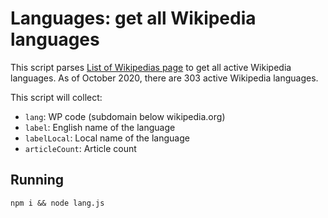 # Languages: get all Wikipedia languages

This script parses [List of Wikipedias page](https://en.wikipedia.org/wiki/List_of_Wikipedias) to get all active Wikipedia languages. As of October 2020, there are 303 active Wikipedia languages.

This script will collect:

- `lang`: WP code (subdomain below wikipedia.org)
- `label`: English name of the language
- `labelLocal`: Local name of the language
- `articleCount`: Article count

## Running

```
npm i && node lang.js
```
